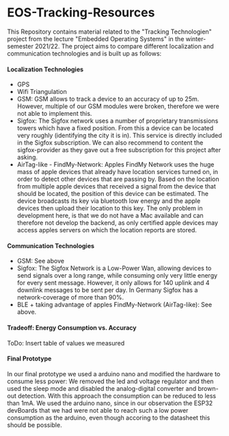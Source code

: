 # EOS-Tracking-Resources

This Repository contains material related to the "Tracking Technologien" project from the lecture "Embedded Operating Systems" in the winter-semester 2021/22. The project aims to compare different localization and communication technologies and is built up as follows:

#### Localization Technologies

- GPS
- Wifi Triangulation
- GSM: GSM allows to track a device to an accuracy of up to 25m. However, multiple of our GSM modules were broken, therefore we were not able to implement this.
- Sigfox: The Sigfox network uses a number of proprietary transmissions towers which have a fixed position. From this a device can be located very roughly (identifying the city it is in). This service is directly included in the Sigfox subscription. We can also recommend to content the sigfox-provider as they gave out a free subscription for this project after asking.
- AirTag-like - FindMy-Network: Apples FindMy Network uses the huge mass of apple devices that already have location services turned on, in order to detect other devices that are passing by. Based on the location from multiple apple devices that received a signal from the device that should be located, the position of this device can be estimated. The device broadcasts its key via bluetooth low energy and the apple devices then upload their location to this key. The only problem in development here, is that we do not have a Mac available and can therefore not develop the backend, as only certified apple devices may access apples servers on which the location reports are stored.

#### Communication Technologies

- GSM: See above
- Sigfox: The Sigfox Network is a Low-Power Wan, allowing devices to send signals over a long range, while consuming only very little energy for every sent message. However, it only allows for 140 uplink and 4 downlink messages to be sent per day. In Germany Sigfox has a network-coverage of more than 90%. 
- BLE + taking advantage of apples FindMy-Network (AirTag-like): See above.

#### Tradeoff: Energy Consumption vs. Accuracy

ToDo: Insert table of values we measured

#### Final Prototype
In our final prototype we used a arduino nano and modified the hardware to consume less power: We removed the led and voltage regulator and then used the sleep mode and disabled the analog-digital converter and brown-out detection. With this approach the consumption can be reduced to less than 1mA. We used the arduino nano, since in our observation the ESP32 devBoards that we had were not able to reach such a low power consumption as the arduino, even though accoring to the datasheet this should be possible.
